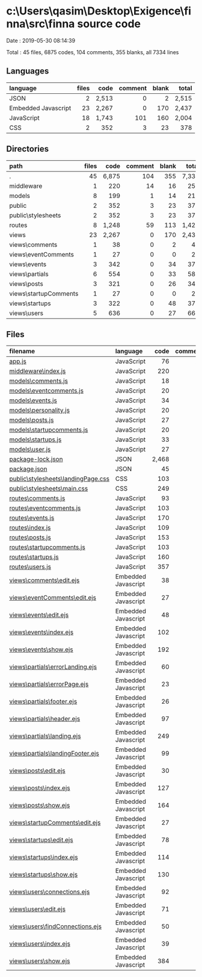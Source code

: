 # c:\Users\qasim\Desktop\Exigence\finna\src\finna source code

Date : 2019-05-30 08:14:39

Total : 45 files,  6875 codes, 104 comments, 355 blanks, all 7334 lines

## Languages
| language | files | code | comment | blank | total |
| :--- | ---: | ---: | ---: | ---: | ---: |
| JSON | 2 | 2,513 | 0 | 2 | 2,515 |
| Embedded Javascript | 23 | 2,267 | 0 | 170 | 2,437 |
| JavaScript | 18 | 1,743 | 101 | 160 | 2,004 |
| CSS | 2 | 352 | 3 | 23 | 378 |

## Directories
| path | files | code | comment | blank | total |
| :--- | ---: | ---: | ---: | ---: | ---: |
| . | 45 | 6,875 | 104 | 355 | 7,334 |
| middleware | 1 | 220 | 14 | 16 | 250 |
| models | 8 | 199 | 1 | 14 | 214 |
| public | 2 | 352 | 3 | 23 | 378 |
| public\stylesheets | 2 | 352 | 3 | 23 | 378 |
| routes | 8 | 1,248 | 59 | 113 | 1,420 |
| views | 23 | 2,267 | 0 | 170 | 2,437 |
| views\comments | 1 | 38 | 0 | 2 | 40 |
| views\eventComments | 1 | 27 | 0 | 0 | 27 |
| views\events | 3 | 342 | 0 | 34 | 376 |
| views\partials | 6 | 554 | 0 | 33 | 587 |
| views\posts | 3 | 321 | 0 | 26 | 347 |
| views\startupComments | 1 | 27 | 0 | 0 | 27 |
| views\startups | 3 | 322 | 0 | 48 | 370 |
| views\users | 5 | 636 | 0 | 27 | 663 |

## Files
| filename | language | code | comment | blank | total |
| :--- | :--- | ---: | ---: | ---: | ---: |
| [app.js](file:///c%3A/Users/qasim/Desktop/Exigence/finna/src/finna%20source%20code/app.js) | JavaScript | 76 | 27 | 17 | 120 |
| [middleware\index.js](file:///c%3A/Users/qasim/Desktop/Exigence/finna/src/finna%20source%20code/middleware/index.js) | JavaScript | 220 | 14 | 16 | 250 |
| [models\comments.js](file:///c%3A/Users/qasim/Desktop/Exigence/finna/src/finna%20source%20code/models/comments.js) | JavaScript | 18 | 0 | 1 | 19 |
| [models\eventcomments.js](file:///c%3A/Users/qasim/Desktop/Exigence/finna/src/finna%20source%20code/models/eventcomments.js) | JavaScript | 20 | 0 | 2 | 22 |
| [models\events.js](file:///c%3A/Users/qasim/Desktop/Exigence/finna/src/finna%20source%20code/models/events.js) | JavaScript | 34 | 0 | 4 | 38 |
| [models\personality.js](file:///c%3A/Users/qasim/Desktop/Exigence/finna/src/finna%20source%20code/models/personality.js) | JavaScript | 20 | 0 | 1 | 21 |
| [models\posts.js](file:///c%3A/Users/qasim/Desktop/Exigence/finna/src/finna%20source%20code/models/posts.js) | JavaScript | 27 | 0 | 1 | 28 |
| [models\startupcomments.js](file:///c%3A/Users/qasim/Desktop/Exigence/finna/src/finna%20source%20code/models/startupcomments.js) | JavaScript | 20 | 0 | 2 | 22 |
| [models\startups.js](file:///c%3A/Users/qasim/Desktop/Exigence/finna/src/finna%20source%20code/models/startups.js) | JavaScript | 33 | 1 | 1 | 35 |
| [models\user.js](file:///c%3A/Users/qasim/Desktop/Exigence/finna/src/finna%20source%20code/models/user.js) | JavaScript | 27 | 0 | 2 | 29 |
| [package-lock.json](file:///c%3A/Users/qasim/Desktop/Exigence/finna/src/finna%20source%20code/package-lock.json) | JSON | 2,468 | 0 | 1 | 2,469 |
| [package.json](file:///c%3A/Users/qasim/Desktop/Exigence/finna/src/finna%20source%20code/package.json) | JSON | 45 | 0 | 1 | 46 |
| [public\stylesheets\landingPage.css](file:///c%3A/Users/qasim/Desktop/Exigence/finna/src/finna%20source%20code/public/stylesheets/landingPage.css) | CSS | 103 | 1 | 6 | 110 |
| [public\stylesheets\main.css](file:///c%3A/Users/qasim/Desktop/Exigence/finna/src/finna%20source%20code/public/stylesheets/main.css) | CSS | 249 | 2 | 17 | 268 |
| [routes\comments.js](file:///c%3A/Users/qasim/Desktop/Exigence/finna/src/finna%20source%20code/routes/comments.js) | JavaScript | 93 | 5 | 12 | 110 |
| [routes\eventcomments.js](file:///c%3A/Users/qasim/Desktop/Exigence/finna/src/finna%20source%20code/routes/eventcomments.js) | JavaScript | 103 | 4 | 12 | 119 |
| [routes\events.js](file:///c%3A/Users/qasim/Desktop/Exigence/finna/src/finna%20source%20code/routes/events.js) | JavaScript | 170 | 8 | 14 | 192 |
| [routes\index.js](file:///c%3A/Users/qasim/Desktop/Exigence/finna/src/finna%20source%20code/routes/index.js) | JavaScript | 109 | 6 | 10 | 125 |
| [routes\posts.js](file:///c%3A/Users/qasim/Desktop/Exigence/finna/src/finna%20source%20code/routes/posts.js) | JavaScript | 153 | 7 | 12 | 172 |
| [routes\startupcomments.js](file:///c%3A/Users/qasim/Desktop/Exigence/finna/src/finna%20source%20code/routes/startupcomments.js) | JavaScript | 103 | 4 | 12 | 119 |
| [routes\startups.js](file:///c%3A/Users/qasim/Desktop/Exigence/finna/src/finna%20source%20code/routes/startups.js) | JavaScript | 160 | 7 | 14 | 181 |
| [routes\users.js](file:///c%3A/Users/qasim/Desktop/Exigence/finna/src/finna%20source%20code/routes/users.js) | JavaScript | 357 | 18 | 27 | 402 |
| [views\comments\edit.ejs](file:///c%3A/Users/qasim/Desktop/Exigence/finna/src/finna%20source%20code/views/comments/edit.ejs) | Embedded Javascript | 38 | 0 | 2 | 40 |
| [views\eventComments\edit.ejs](file:///c%3A/Users/qasim/Desktop/Exigence/finna/src/finna%20source%20code/views/eventComments/edit.ejs) | Embedded Javascript | 27 | 0 | 0 | 27 |
| [views\events\edit.ejs](file:///c%3A/Users/qasim/Desktop/Exigence/finna/src/finna%20source%20code/views/events/edit.ejs) | Embedded Javascript | 48 | 0 | 8 | 56 |
| [views\events\index.ejs](file:///c%3A/Users/qasim/Desktop/Exigence/finna/src/finna%20source%20code/views/events/index.ejs) | Embedded Javascript | 102 | 0 | 9 | 111 |
| [views\events\show.ejs](file:///c%3A/Users/qasim/Desktop/Exigence/finna/src/finna%20source%20code/views/events/show.ejs) | Embedded Javascript | 192 | 0 | 17 | 209 |
| [views\partials\errorLanding.ejs](file:///c%3A/Users/qasim/Desktop/Exigence/finna/src/finna%20source%20code/views/partials/errorLanding.ejs) | Embedded Javascript | 60 | 0 | 0 | 60 |
| [views\partials\errorPage.ejs](file:///c%3A/Users/qasim/Desktop/Exigence/finna/src/finna%20source%20code/views/partials/errorPage.ejs) | Embedded Javascript | 23 | 0 | 1 | 24 |
| [views\partials\footer.ejs](file:///c%3A/Users/qasim/Desktop/Exigence/finna/src/finna%20source%20code/views/partials/footer.ejs) | Embedded Javascript | 26 | 0 | 3 | 29 |
| [views\partials\header.ejs](file:///c%3A/Users/qasim/Desktop/Exigence/finna/src/finna%20source%20code/views/partials/header.ejs) | Embedded Javascript | 97 | 0 | 6 | 103 |
| [views\partials\landing.ejs](file:///c%3A/Users/qasim/Desktop/Exigence/finna/src/finna%20source%20code/views/partials/landing.ejs) | Embedded Javascript | 249 | 0 | 19 | 268 |
| [views\partials\landingFooter.ejs](file:///c%3A/Users/qasim/Desktop/Exigence/finna/src/finna%20source%20code/views/partials/landingFooter.ejs) | Embedded Javascript | 99 | 0 | 4 | 103 |
| [views\posts\edit.ejs](file:///c%3A/Users/qasim/Desktop/Exigence/finna/src/finna%20source%20code/views/posts/edit.ejs) | Embedded Javascript | 30 | 0 | 4 | 34 |
| [views\posts\index.ejs](file:///c%3A/Users/qasim/Desktop/Exigence/finna/src/finna%20source%20code/views/posts/index.ejs) | Embedded Javascript | 127 | 0 | 12 | 139 |
| [views\posts\show.ejs](file:///c%3A/Users/qasim/Desktop/Exigence/finna/src/finna%20source%20code/views/posts/show.ejs) | Embedded Javascript | 164 | 0 | 10 | 174 |
| [views\startupComments\edit.ejs](file:///c%3A/Users/qasim/Desktop/Exigence/finna/src/finna%20source%20code/views/startupComments/edit.ejs) | Embedded Javascript | 27 | 0 | 0 | 27 |
| [views\startups\edit.ejs](file:///c%3A/Users/qasim/Desktop/Exigence/finna/src/finna%20source%20code/views/startups/edit.ejs) | Embedded Javascript | 78 | 0 | 11 | 89 |
| [views\startups\index.ejs](file:///c%3A/Users/qasim/Desktop/Exigence/finna/src/finna%20source%20code/views/startups/index.ejs) | Embedded Javascript | 114 | 0 | 9 | 123 |
| [views\startups\show.ejs](file:///c%3A/Users/qasim/Desktop/Exigence/finna/src/finna%20source%20code/views/startups/show.ejs) | Embedded Javascript | 130 | 0 | 28 | 158 |
| [views\users\connections.ejs](file:///c%3A/Users/qasim/Desktop/Exigence/finna/src/finna%20source%20code/views/users/connections.ejs) | Embedded Javascript | 92 | 0 | 0 | 92 |
| [views\users\edit.ejs](file:///c%3A/Users/qasim/Desktop/Exigence/finna/src/finna%20source%20code/views/users/edit.ejs) | Embedded Javascript | 71 | 0 | 1 | 72 |
| [views\users\findConnections.ejs](file:///c%3A/Users/qasim/Desktop/Exigence/finna/src/finna%20source%20code/views/users/findConnections.ejs) | Embedded Javascript | 50 | 0 | 1 | 51 |
| [views\users\index.ejs](file:///c%3A/Users/qasim/Desktop/Exigence/finna/src/finna%20source%20code/views/users/index.ejs) | Embedded Javascript | 39 | 0 | 1 | 40 |
| [views\users\show.ejs](file:///c%3A/Users/qasim/Desktop/Exigence/finna/src/finna%20source%20code/views/users/show.ejs) | Embedded Javascript | 384 | 0 | 24 | 408 |
